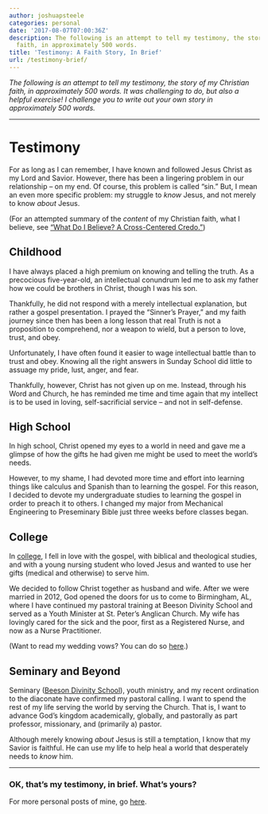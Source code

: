 ```yaml
---
author: joshuapsteele
categories: personal
date: '2017-08-07T07:00:36Z'
description: The following is an attempt to tell my testimony, the story of my Christian
  faith, in approximately 500 words.
title: 'Testimony: A Faith Story, In Brief'
url: /testimony-brief/
---
```


*The following is an attempt to tell my testimony, the story of my Christian faith, in approximately 500 words. It was challenging to do, but also a helpful exercise! I challenge you to write out your own story in approximately 500 words.*

---

# Testimony

For as long as I can remember, I have known and followed Jesus Christ as my Lord and Savior. However, there has been a lingering problem in our relationship – on my end. Of course, this problem is called “sin.” But, I mean an even more specific problem: my struggle to *know* Jesus, and not merely to know *about* Jesus.

(For an attempted summary of the *content* of my Christian faith, what I believe, see [“What Do I Believe? A Cross-Centered Credo.”](https://joshuapsteele.com/2015/12/08/a-crucicentric-credo/))

## Childhood

I have always placed a high premium on knowing and telling the truth. As a precocious five-year-old, an intellectual conundrum led me to ask my father how we could be brothers in Christ, though I was his son.

Thankfully, he did not respond with a merely intellectual explanation, but rather a gospel presentation. I prayed the “Sinner’s Prayer,” and my faith journey since then has been a long lesson that real Truth is not a proposition to comprehend, nor a weapon to wield, but a person to love, trust, and obey.

Unfortunately, I have often found it easier to wage intellectual battle than to trust and obey. Knowing all the right answers in Sunday School did little to assuage my pride, lust, anger, and fear.

Thankfully, however, Christ has not given up on me. Instead, through his Word and Church, he has reminded me time and time again that my intellect is to be used in loving, self-sacrificial service – and not in self-defense.

## High School

In high school, Christ opened my eyes to a world in need and gave me a glimpse of how the gifts he had given me might be used to meet the world’s needs.

However, to my shame, I had devoted more time and effort into learning things like calculus and Spanish than to learning the gospel. For this reason, I decided to devote my undergraduate studies to learning the gospel in order to preach it to others. I changed my major from Mechanical Engineering to Preseminary Bible just three weeks before classes began.

## College

In [college](https://joshuapsteele.com/tag/cedarville/), I fell in love with the gospel, with biblical and theological studies, and with a young nursing student who loved Jesus and wanted to use her gifts (medical and otherwise) to serve him.

We decided to follow Christ together as husband and wife. After we were married in 2012, God opened the doors for us to come to Birmingham, AL, where I have continued my pastoral training at Beeson Divinity School and served as a Youth Minister at St. Peter’s Anglican Church. My wife has lovingly cared for the sick and the poor, first as a Registered Nurse, and now as a Nurse Practitioner.

(Want to read my wedding vows? You can do so [here](https://joshuapsteele.com/2012/08/14/wedding-vows/).)

## Seminary and Beyond

Seminary ([Beeson Divinity School](https://www.beesondivinity.com/)), youth ministry, and my recent ordination to the diaconate have confirmed my pastoral calling. I want to spend the rest of my life serving the world by serving the Church. That is, I want to advance God’s kingdom academically, globally, and pastorally as part professor, missionary, and (primarily a) pastor.

Although merely knowing *about* Jesus is still a temptation, I know that my Savior is faithful. He can use my life to help heal a world that desperately needs to *know* him.

---

### OK, that’s my testimony, in brief. What’s yours?

For more personal posts of mine, go [here](https://joshuapsteele.com/category/personal/).